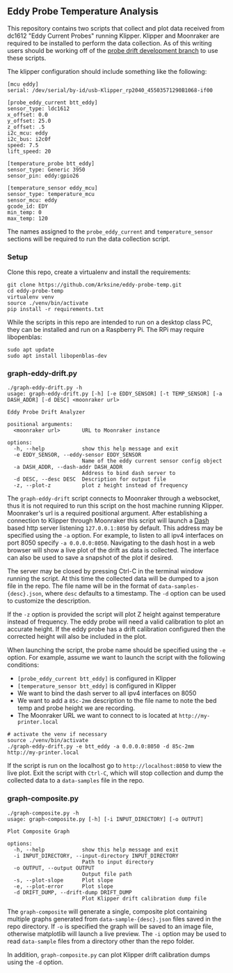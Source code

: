 ## Eddy Probe Temperature Analysis

This repository contains two scripts that collect and plot data received from
dc1612 "Eddy Current Probes" running Klipper.  Klipper and Moonraker are required
to be installed to perform the data collection.  As of this writing users should
be working off of the
[probe drift development branch](https://github.com/Arksine/klipper/tree/dev-probe-drift-20240304)
to use these scripts.

The klipper configuration should include something like the following:

```
[mcu eddy]
serial: /dev/serial/by-id/usb-Klipper_rp2040_45503571290B1068-if00

[probe_eddy_current btt_eddy]
sensor_type: ldc1612
x_offset: 0.0
y_offset: 25.0
z_offset: .5
i2c_mcu: eddy
i2c_bus: i2c0f
speed: 7.5
lift_speed: 20

[temperature_probe btt_eddy]
sensor_type: Generic 3950
sensor_pin: eddy:gpio26

[temperature_sensor eddy_mcu]
sensor_type: temperature_mcu
sensor_mcu: eddy
gcode_id: EDY
min_temp: 0
max_temp: 120

```

The names assigned to the `probe_eddy_current` and `temperature_sensor` sections will be
required to run the data collection script.

### Setup

Clone this repo, create a virtualenv and install the requirements:

```
git clone https://github.com/Arksine/eddy-probe-temp.git
cd eddy-probe-temp
virtualenv venv
source ./venv/bin/activate
pip install -r requirements.txt
```

While the scripts in this repo are intended to run on a desktop class PC, they can be
installed and run on a Raspberry Pi.  The RPi may require libopenblas:

```
sudo apt update
sudo apt install libopenblas-dev
```

### graph-eddy-drift.py

```
./graph-eddy-drift.py -h
usage: graph-eddy-drift.py [-h] [-e EDDY_SENSOR] [-t TEMP_SENSOR] [-a DASH_ADDR] [-d DESC] <moonraker url>

Eddy Probe Drift Analyzer

positional arguments:
  <moonraker url>       URL to Moonraker instance

options:
  -h, --help            show this help message and exit
  -e EDDY_SENSOR, --eddy-sensor EDDY_SENSOR
                        Name of the eddy current sensor config object
  -a DASH_ADDR, --dash-addr DASH_ADDR
                        Address to bind dash server to
  -d DESC, --desc DESC  Description for output file
  -z, --plot-z          plot z height instead of frequency
```

The `graph-eddy-drift` script connects to Moonraker through a websocket, thus it is not
required to run this script on the host machine running Klipper.  Moonraker's url is a
required positional argument. After establishing a connection to Klipper through Moonraker
this script will launch a [Dash](https://dash.plotly.com/) based http server listening
`127.0.0.1:8050` by default.  This address may be specified using the `-a` option.  For
example, to listen to all ipv4 interfaces on port 8050 specify `-a 0.0.0.0:8050`. Navigating
to the dash host in a web browser will show a live plot of the drift as data is collected.
The interface can also be used to save a snapshot of the plot if desired.

The server may be closed by pressing Ctrl-C in the terminal window running the script.
At this time the collected data will be dumped to a json file in the repo.  The file
name will be in the format of `data-samples-{desc}.json`, where `desc` defaults to a
timestamp. The `-d` option can be used to customize the description.

If the `-z` option is provided the script will plot Z height against temperature instead
of frequency.  The eddy probe will need a valid calibration to plot an accurate height.
If the eddy probe has a drift calibration configured then the corrected height will
also be included in the plot.

When launching the script, the probe name should be specified using the `-e` option.
For example, assume we want to launch the script with the following conditions:

- `[probe_eddy_current btt_eddy]` is configured in Klipper
- `[temperature_sensor btt_eddy]` is configured in Klipper
- We want to bind the dash server to all ipv4 interfaces on 8050
- We want to add a `85c-2mm` description to the file name to note the bed temp
  and probe height we are recording.
- The Moonraker URL we want to connect to is located at `http://my-printer.local`

```
# activate the venv if necessary
source ./venv/bin/activate
./graph-eddy-drift.py -e btt_eddy -a 0.0.0.0:8050 -d 85c-2mm http://my-printer.local
```

If the script is run on the localhost go to `http://localhost:8050` to view the live plot.
Exit the script with `Ctrl-C`, which will stop collection and dump the collected data
to a `data-samples` file in the repo.

### graph-composite.py

```
./graph-composite.py -h
usage: graph-composite.py [-h] [-i INPUT_DIRECTORY] [-o OUTPUT]

Plot Composite Graph

options:
  -h, --help            show this help message and exit
  -i INPUT_DIRECTORY, --input-directory INPUT_DIRECTORY
                        Path to input directory
  -o OUTPUT, --output OUTPUT
                        Output file path
  -s, --plot-slope      Plot slope
  -e, --plot-error      Plot slope
  -d DRIFT_DUMP, --drift-dump DRIFT_DUMP
                        Plot Klipper drift calibration dump file
```

The `graph-composite` will generate a single, composite plot containing
multiple graphs generated from `data-sample-{desc}.json` files saved in
the repo directory. If `-o` is specified the graph will be saved to an
image file, otherwise matplotlib will launch a live preview.  The `-i`
option may be used to read `data-sample` files from a directory other
than the repo folder.

In addition, `graph-composite.py` can plot Klipper drift calibration
dumps using the `-d` option.
